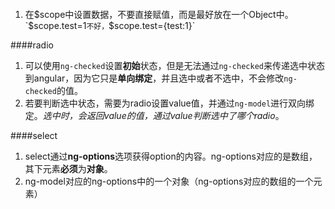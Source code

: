 ####  
1. 在$scope中设置数据，不要直接赋值，而是最好放在一个Object中。`$scope.test=1`不好，`$scope.test={test:1}`

####radio  
1. 可以使用`ng-checked`设置**初始**状态，但是无法通过`ng-checked`来传递选中状态到angular，因为它只是**单向绑定**，并且选中或者不选中，不会修改`ng-checked`的值。  
2. 若要判断选中状态，需要为radio设置value值，并通过`ng-model`进行双向绑定。*选中时，会返回value的值，通过value判断选中了哪个radio*。  


####select  
1. select通过**ng-options**选项获得option的内容。ng-options对应的是数组，其下元素**必须**为**对象**。    
2. ng-model对应的ng-options中的一个对象（ng-options对应的数组的一个元素）  
